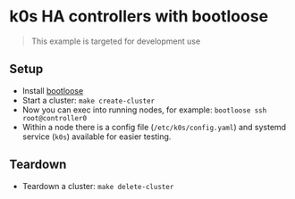 # k0s HA controllers with bootloose

> This example is targeted for development use

## Setup

* Install [bootloose](https://github.com/k0sproject/bootloose)
* Start a cluster: `make create-cluster`
* Now you can exec into running nodes, for example: `bootloose ssh root@controller0`
* Within a node there is a config file (`/etc/k0s/config.yaml`) and systemd service (`k0s`) available for easier testing.

## Teardown

* Teardown a cluster: `make delete-cluster`

